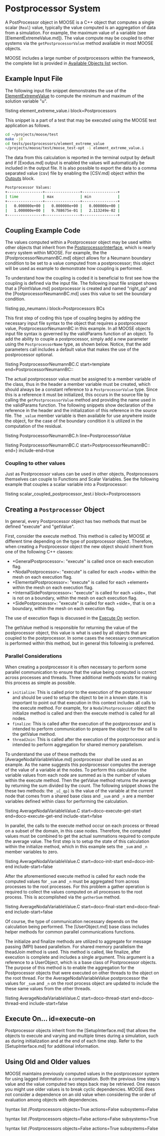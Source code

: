 # Postprocessor System

A PostProcessor object in MOOSE is a C++ object that computes a single scalar (`Real`) value,
typically the value computed is an aggregation of data from a simulation. For example, the
maximum value of a variable (see [ElementExtremeValue.md]). The value compute may be coupled to
other systems via the `getPostprocessorValue` method available in most MOOSE objects.

MOOSE includes a large number of postprocessors within the framework, the complete list is
provided in [Available Objects list](#available-objects) section.

## Example Input File

The following input file snippet demonstrates the use of the
[ElementExtremeValue](ElementExtremeValue.md) to compute the minimum and maximum of the solution
variable "u".

!listing element_extreme_value.i block=Postprocessors

This snippet is a part of a test that may be executed using the MOOSE test application as follows.

```bash
cd ~/projects/moose/test
make -j8
cd tests/postprocessors/element_extreme_value
~/projects/moose/test/moose_test-opt -i element_extreme_value.i
```

The data from this calculation is reported in the terminal output by default and if [Exodus.md]
output is enabled the values will automatically be included in the output file. It is also possible
to export the data to a comma separated value (csv) file by enabling the [CSV.md]
object within the [Outputs](syntax/Outputs/index.md) block.

```bash
Postprocessor Values:
+----------------+----------------+----------------+
| time           | max            | min            |
+----------------+----------------+----------------+
|   0.000000e+00 |   0.000000e+00 |   0.000000e+00 |
|   1.000000e+00 |   9.788675e-01 |   2.113249e-02 |
+----------------+----------------+----------------+
```

## Coupling Example Code

The values computed within a Postprocessor object may be used within other objects that inherit
from the [PostprocessorInterface](interfaces/PostprocessorInterface.md), which is nearly every
system within MOOSE. For example, the the [PostprocessorNeumannBC.md] object allows for a
Neumann boundary condition to be set to a value computed from a postprocessor; this object will
be used as example to demonstrate how coupling is performed.

To understand how the coupling is coded it is beneficial to first see how the coupling is defined
via the input file. The following input file snippet shows that a [PointValue.md] postprocessor
is created and named "right_pp" and the [PostprocessorNeumannBC.md] uses this value to set the
boundary condition.

!listing pp_neumann.i block=Postprocessors BCs

This first step of coding this type of coupling begins by adding the necessary input file syntax to
the object that requires a postprocessor value, PostprocessorNeumannBC in this example. In all MOOSE
objects input file syntax is governed by the validParams function of an object. To add the ability
to couple a postprocessor, simply add a new parameter using the `PostprocessorName` type, as shown
below. Notice, that the add parameters call includes a default value that makes the use of the
postprocessor optional.

!listing PostprocessorNeumannBC.C start=template end=PostprocessorNeumannBC::

The actual postprocessor value must be assigned to a member variable of the class, thus in the header
a member variable must be created, which should always be a constant reference to a
`PostprocessorValue` type. Since this is a reference it must be initialized, this occurs in the
source file by calling the `getPostprocessorValue` method and providing the name used in the
validParams function. The following snippets show declaration of the reference in the header and
the initialization of this reference in the source file.  The `_value` member variable is then
available for use anywhere inside the object, for the case of the boundary condition it is utilized
in the computation of the residual.

!listing PostprocessorNeumannBC.h line=PostprocessorValue

!listing PostprocessorNeumannBC.C start=PostprocessorNeumannBC:: end=} include-end=true

### Coupling to other values

Just as Postprocessor values can be used in other objects, Postprocessors themselves can couple to
Functions and Scalar Variables. See the following example that couples a scalar variable into a
Postprocessor:

!listing scalar_coupled_postprocessor_test.i block=Postprocessors

## Creating a `Postprocessor` Object

In general, every Postprocessor object has two methods that must be defined "execute" and
"getValue".

First, consider the execute method. This method is called by MOOSE at different time
depending on the type of postprocessor object. Therefore, when creating a Postprocessor object
the new object should inherit from one of the following C++ classes:

- +GeneralPostprocessor+: "execute" is called once on each execution flag.
- +NodalPostprocessor+: "execute" is called for each +node+ within the mesh on each execution flag.
- +ElementalPostprocessor+: "execute" is called for each +element+ within the mesh on each execution
   flag.
- +InternalSidePostprocessor+: "execute" is called for each +side+, that is not on a boundary,
   within the mesh on each execution flag.
- +SidePostprocessor+: "execute" is called for each +side+, that is on a boundary, within the mesh
   on each execution flag.

The use of execution flags is discussed in the [Execute On](#execute-on) section.

The getValue method is responsible for returning the value of the postprocessor object, this
value is what is used by all objects that are coupled to the postprocessor. In some cases the
necessary communication is performed within this method, but in general this following is preferred.

### Parallel Considerations

When creating a postprocessor it is often necessary to perform some parallel communication
to ensure that the value being computed is correct across processes and threads. Three additional
methods exists for making this process as simple as possible.

- `initialize`: This is called prior to the execution of the postprocessor and should be used
   to setup the object to be in a known state. It is important to point out that execution
   in this context includes all calls to the execute method. For example, for a `NodalPostprocessor`
   object the initialize method is called and then the execute method is called for all nodes.
- `finalize`: This is called after the execution of the postprocessor and is intended to perform
   communication to prepare the object for the call to the getValue method.
- `threadJoin`: This is called after the execution of the postprocessor and is intended to perform
   aggregation for shared memory parallelism.

To understand the use of these methods the [AverageNodalVariableValue.md] postprocessor shall be
used as an example. As the name suggests this postprocessor computes the average of the value
of a variable at the nodes. To perform this calculation the variable values from each node
are summed as is the number of values within the execute method. Then the getValue method
returns the average by returning the sum divided by the count. The following snippet shows the
these two methods: the `_u[_qp]` is the value of the variable at the current node that comes
from a shared base class and  `_sum` and `_n` are a member variables defined within class for
performing the calculation.

!listing AverageNodalVariableValue.C start=doco-execute-get-start end=doco-execute-get-end include-start=false

In parallel, the calls to the execute method occur on each process or thread on a subset of the
domain, in this case nodes. Therefore, the computed values must be combined to get the actual
summations required to compute the average value. The first step is to setup the state
of this calculation within the initialize method, which in this example sets the
`_sum` and `_n` member variables to zero.

!listing AverageNodalVariableValue.C start=doco-init-start end=doco-init-end include-start=false

After the aforementioned execute method is called for each node the computed values for `_sum` and
`_n` must be aggregated from across processes to the root processes. For this problem a gather
operation is required to collect the values computed on all processes to the root process. This is
accomplished via the `gatherSum` method.

!listing AverageNodalVariableValue.C start=doco-final-start end=doco-final-end include-start=false

Of course, the type of communication necessary depends on the calculation being performed. The
[UserObject.md] base class includes helper methods for common parallel communications functions.

The initialize and finalize methods are utilized to aggregate for message passing (MPI) based
parallelism. For shared memory parallelism the theadJoin method is used. This method is called,
like finalize, after execution is complete and includes a single argument. This argument is a
reference to a UserObject, which is a base class of Postprocessor objects. The purpose of this
method is to enable the aggregation for the Postprocessor objects that were executed on other
threads to the object on the root thread. For the AverageNodalVariableValue postprocessor the
values for `_sum` and `_n` on the root process object are updated to include the these same values
from the other threads.

!listing AverageNodalVariableValue.C start=doco-thread-start end=doco-thread-end include-start=false

## Execute On... id=execute-on

Postprocessor objects inherit from the [SetupInterface.md] that allows the objects to execute and
varying and multiple times during a simulation, such as during initialization and at the end of
each time step. Refer to the [SetupInterface.md] for additional information.

## Using Old and Older values

MOOSE maintains previously computed values in the postprocessor system for using lagged information
in a computation. Both the previous time step's value and the value computed two steps back may
be retrieved. One reason you might use older values is to break cyclic dependencies. MOOSE does
not consider a dependence on an old value when considering the order of evaluation among objects
with dependencies.

!syntax list /Postprocessors objects=True actions=False subsystems=False

!syntax list /Postprocessors objects=False actions=False subsystems=True

!syntax list /Postprocessors objects=False actions=True subsystems=False
